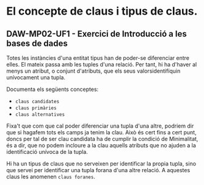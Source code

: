 # El concepte de claus i tipus de claus.
## DAW-MP02-UF1 - Exercici de Introducció a les bases de dades
Totes les instàncies d'una entitat tipus han de poder-se diferenciar entre elles. El mateix passa amb les tuples d'una relació. Per tant, hi ha d'haver al menys un atribut, o conjunt d'atributs, que els seus valorsidentifíquin unívocament una tupla.

Documenta els següents conceptes:

* `claus candidates`
* `claus primàries`
* `claus alternatives`

Fixa't que com que cal poder diferenciar una tupla d'una altre, podriem dir que si hagafem tots els camps ja tenim la clau. Això és cert fins a cert punt, doncs per tal de ser clau candidata ha de cumplir la condició de Minimalitat, és a dir, que no podem incloure a la clau aquells atributs que no ajuden a la identificació unívoca de la tupla.

Hi ha un tipus de claus que no serveixen per identificar la propia tupla, sino que servei per identificar una tupla forana d'una altre relació. A aquestes claus les anomenen `claus foranes`.

